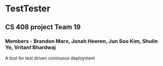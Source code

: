 # TestTester

## CS 408 project Team 19
### Members - Brandon Marx, Jonah Heeren, Jun Soo Kim, Shulin Ye, Vritant Bhardwaj

A tool for test driven coninuous deployment
